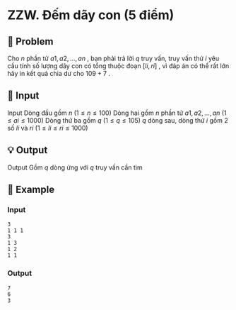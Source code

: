 # ZZW. Đếm dãy con (5 điểm)

## 📖 Problem

Cho
$n$
phần tử
$a1,a2, ...,an$
, bạn phải trả lời
$q$
truy vấn, truy vấn thứ
$i$
yêu cầu tính số lượng dãy con có tổng thuộc đoạn
$[li,ri]$
, vì đáp án có thể rất lớn hãy in kết quả chia dư cho
$109+ 7$
.


## 🧩 Input

Input
Dòng đầu gồm
$n$
$(1 ≤n≤ 100)$
Dòng hai gồm
$n$
phần tử
$a1,a2, ...,an$
$(1 ≤ai≤ 1000)$
Dòng thứ ba gồm
$q$
$(1 ≤q≤ 105)$
$q$
dòng sau, dòng thứ
$i$
gồm
$2$
số
$li$
và
$ri$
$(1 ≤li≤ri≤ 1000)$


## 💡 Output

Output
Gồm
$q$
dòng ứng với
$q$
truy vấn cần tìm


## 🧠 Example

### Input

```text
3
1 1 1
3
1 3
1 2
1 1
```

### Output

```text
7
6
3
```


